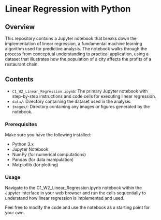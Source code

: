 # Linear Regression with Python

## Overview

This repository contains a Jupyter notebook that breaks down the implementation of linear regression, a fundamental machine learning algorithm used for predictive analysis. The notebook walks through the process from conceptual understanding to practical application, using a dataset that illustrates how the population of a city affects the profits of a restaurant chain.

## Contents

- `C1_W2_Linear_Regression.ipynb`: The primary Jupyter notebook with step-by-step instructions and code cells for executing linear regression.
- `data/`: Directory containing the dataset used in the analysis.
- `images/`: Directory containing any images or figures generated by the notebook.


### Prerequisites

Make sure you have the following installed:
- Python 3.x
- Jupyter Notebook
- NumPy (for numerical computations)
- Pandas (for data manipulation)
- Matplotlib (for plotting)

### Usage
Navigate to the C1_W2_Linear_Regression.ipynb notebook within the Jupyter interface in your web browser and run the cells sequentially to understand how linear regression is implemented and used.

Feel free to modify the code and use the notebook as a starting point for your own.
